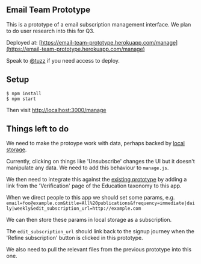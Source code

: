 ## Email Team Prototype

This is a prototype of a email subscription management interface. We plan to do
user research into this for Q3.

Deployed at: [https://email-team-prototype.herokuapp.com/manage](https://email-team-prototype.herokuapp.com/manage)

Speak to [@tuzz](http://github.com/tuzz) if you need access to deploy.

## Setup

```
$ npm install
$ npm start
```

Then visit [http://localhost:3000/manage](http://localhost:3000/manage)

## Things left to do

We need to make the protoype work with data, perhaps backed by
[local storage](https://developer.mozilla.org/en-US/docs/Web/API/Window/localStorage).

Currently, clicking on things like 'Unsubscribe' changes the UI but it doesn't
manipulate any data. We need to add this behaviour to `manage.js`.

We then need to integrate this against the
[existing prototype](https://drive.google.com/open?id=0B-VU1pLvidLjZ2psdXd2UVJnNFk)
by adding a link from the 'Verification' page of the Education taxonomy to this
app.

When we direct people to this app we should set some params, e.g.
`email=foo@example.com&title=All%20publications&frequency=immediate|daily|weekly&edit_subscription_url=http://example.com`

We can then store these params in local storage as a subscription.

The `edit_subscription_url` should link back to the signup journey when the
'Refine subscription' button is clicked in this prototype.

We also need to pull the relevant files from the previous prototype into this
one.
